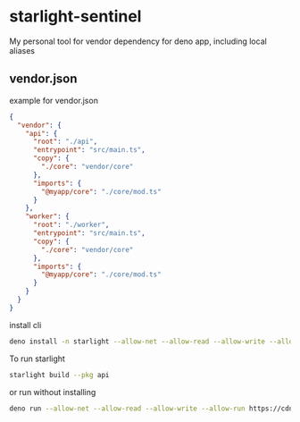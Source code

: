# starlight-sentinel

My personal tool for vendor dependency for deno app, including local aliases

## vendor.json

example for vendor.json

```json
{
  "vendor": {
    "api": {
      "root": "./api",
      "entrypoint": "src/main.ts",
      "copy": {
        "./core": "vendor/core"
      },
      "imports": {
        "@myapp/core": "./core/mod.ts"
      }
    },
    "worker": {
      "root": "./worker",
      "entrypoint": "src/main.ts",
      "copy": {
        "./core": "vendor/core"
      },
      "imports": {
        "@myapp/core": "./core/mod.ts"
      }
    }
  }
}

```

install cli

```sh
deno install -n starlight --allow-net --allow-read --allow-write --allow-run https://cdn.jsdelivr.net/gh/ball6847/starlight-sentinel/cli.ts
```

To run starlight

```sh
starlight build --pkg api
```

or run without installing

```sh
deno run --allow-net --allow-read --allow-write --allow-run https://cdn.jsdelivr.net/gh/ball6847/starlight-sentinel/cli.ts build --pkg api
```